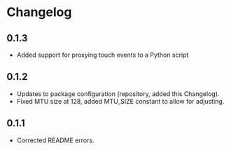 # Changelog

## 0.1.3

* Added support for proxying touch events to a Python script

## 0.1.2

* Updates to package configuration (repository, added this Changelog).
* Fixed MTU size at 128, added MTU_SIZE constant to allow for adjusting.

## 0.1.1

* Corrected README errors.
